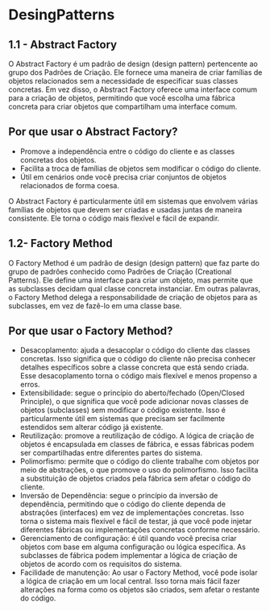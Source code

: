 # DesingPatterns

## 1.1 - Abstract Factory
O Abstract Factory é um padrão de design (design pattern) pertencente ao grupo dos Padrões de Criação. Ele fornece uma maneira de criar famílias de objetos relacionados sem a necessidade de especificar suas classes concretas. Em vez disso, o Abstract Factory oferece uma interface comum para a criação de objetos, permitindo que você escolha uma fábrica concreta para criar objetos que compartilham uma interface comum.

## Por que usar o Abstract Factory?

- Promove a independência entre o código do cliente e as classes concretas dos objetos.
- Facilita a troca de famílias de objetos sem modificar o código do cliente.
- Útil em cenários onde você precisa criar conjuntos de objetos relacionados de forma coesa.

O Abstract Factory é particularmente útil em sistemas que envolvem várias famílias de objetos que devem ser criadas e usadas juntas de maneira consistente. Ele torna o código mais flexível e fácil de expandir.

## 1.2- Factory Method
O Factory Method é um padrão de design (design pattern) que faz parte do grupo de padrões conhecido como Padrões de Criação (Creational Patterns). Ele define uma interface para criar um objeto, mas permite que as subclasses decidam qual classe concreta instanciar. Em outras palavras, o Factory Method delega a responsabilidade de criação de objetos para as subclasses, em vez de fazê-lo em uma classe base.

## Por que usar o Factory Method?

- Desacoplamento: ajuda a desacoplar o código do cliente das classes concretas. Isso significa que o código do cliente não precisa conhecer detalhes específicos sobre a classe concreta que está sendo criada. Esse desacoplamento torna o código mais flexível e menos propenso a erros.
- Extensibilidade: segue o princípio do aberto/fechado (Open/Closed Principle), o que significa que você pode adicionar novas classes de objetos (subclasses) sem modificar o código existente. Isso é particularmente útil em sistemas que precisam ser facilmente estendidos sem alterar código já existente.
- Reutilização: promove a reutilização de código. A lógica de criação de objetos é encapsulada em classes de fábrica, e essas fábricas podem ser compartilhadas entre diferentes partes do sistema.
- Polimorfismo: permite que o código do cliente trabalhe com objetos por meio de abstrações, o que promove o uso do polimorfismo. Isso facilita a substituição de objetos criados pela fábrica sem afetar o código do cliente.
- Inversão de Dependência: segue o princípio da inversão de dependência, permitindo que o código do cliente dependa de abstrações (interfaces) em vez de implementações concretas. Isso torna o sistema mais flexível e fácil de testar, já que você pode injetar diferentes fábricas ou implementações concretas conforme necessário.
- Gerenciamento de configuração: é útil quando você precisa criar objetos com base em alguma configuração ou lógica específica. As subclasses de fábrica podem implementar a lógica de criação de objetos de acordo com os requisitos do sistema.
- Facilidade de manutenção: Ao usar o Factory Method, você pode isolar a lógica de criação em um local central. Isso torna mais fácil fazer alterações na forma como os objetos são criados, sem afetar o restante do código.
